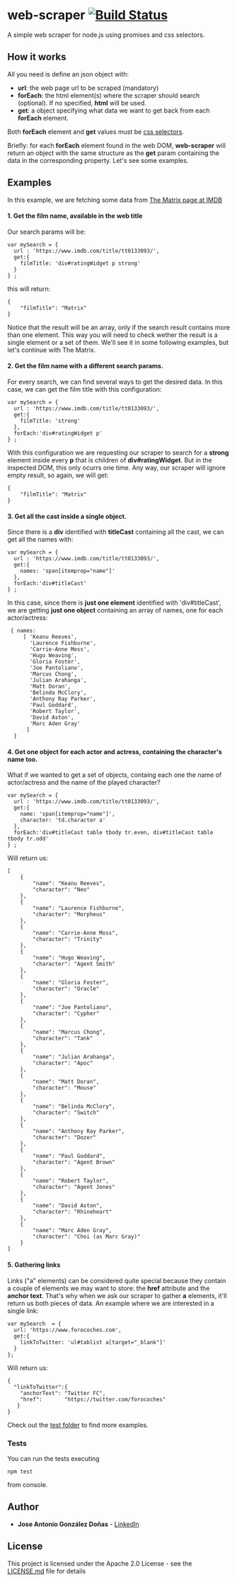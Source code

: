 

# web-scraper [![Build Status](https://travis-ci.org/jgdonas/web-scraper.svg?branch=master)](https://travis-ci.org/jgdonas/web-scraper)
A simple web scraper for node.js using promises and css selectors.

## How it works

All you need is define an json object with:
* **url**: the web page url to be scraped (mandatory)
* **forEach**: the html element(s) where the scraper should search (optional).
If no specified, **html** will be used.
* **get**: a object specifying what data we want to get back from each **forEach** element.

Both **forEach** element and **get** values must be [css selectors](https://www.w3schools.com/cssref/css_selectors.asp).

Briefly:
for each **forEach** element found in the web DOM, **web-scraper** will return an object with the same structure as
the **get** param containing the data in the corresponding property. Let's see some examples.

## Examples

In this example, we are fetching some data from [The Matrix page at IMDB](https://www.imdb.com/title/tt0133093/)

#### 1. Get the film name, available in the web title

Our search params will be:

```
var mySearch = {
  url : 'https://www.imdb.com/title/tt0133093/',
  get:{
    filmTitle: 'div#ratingWidget p strong'
  }
} ;
```
this will return:

```
{
    "filmTitle": "Matrix"
}
```

Notice that the result will be an array, only if the search result contains more than one element.
This way you will need to check wether the result is a single element or a set of them.
We'll see it in some following examples, but let's continue with The Matrix.

#### 2. Get the film name with a different search params.

For every search, we can find several ways to get the desired data. In this case, we can get the film
title with this configuration:

```
var mySearch = {
  url : 'https://www.imdb.com/title/tt0133093/',
  get:{
    filmTitle: 'strong'
  },
  forEach:'div#ratingWidget p'
} ;
```

With this configuration we are requesting our scraper to search for a **strong** element inside every **p** that 
is children of **div#ratingWidget**. But in the inspected DOM, this only ocurrs one time. Any way, our scraper will
ignore empty result, so again, we will get:


```
{
    "filmTitle": "Matrix"
}
```

#### 3. Get all the cast inside a single object.

Since there is a **div** identified with **titleCast** containing all the cast, we can get
all the names with:

```
var mySearch = {
  url : 'https://www.imdb.com/title/tt0133093/',
  get:{
    names: 'span[itemprop="name"]'
  },
  forEach:'div#titleCast'
} ;
```

In this case, since there is **just one element** identified with 'div#titleCast', we are getting
**just one object** containing an array of names, one for each actor/actress:

```
 { names:
     [ 'Keanu Reeves',
       'Laurence Fishburne',
       'Carrie-Anne Moss',
       'Hugo Weaving',
       'Gloria Foster',
       'Joe Pantoliano',
       'Marcus Chong',
       'Julian Arahanga',
       'Matt Doran',
       'Belinda McClory',
       'Anthony Ray Parker',
       'Paul Goddard',
       'Robert Taylor',
       'David Aston',
       'Marc Aden Gray' 
      ] 
  } 
```

#### 4. Get one object for each actor and actress, containing the character's name too.

What if we wanted to get a set of objects, containg each one the name of actor/actress and
the name of the played character?

```
var mySearch = {
  url : 'https://www.imdb.com/title/tt0133093/',
  get:{
    name: 'span[itemprop="name"]',
    character: 'td.character a'
  },
  forEach:'div#titleCast table tbody tr.even, div#titleCast table tbody tr.odd'
} ;
```
Will return us:

```
[
    {
        "name": "Keanu Reeves",
        "character": "Neo"
    },
    {
        "name": "Laurence Fishburne",
        "character": "Morpheus"
    },
    {
        "name": "Carrie-Anne Moss",
        "character": "Trinity"
    },
    {
        "name": "Hugo Weaving",
        "character": "Agent Smith"
    },
    {
        "name": "Gloria Foster",
        "character": "Oracle"
    },
    {
        "name": "Joe Pantoliano",
        "character": "Cypher"
    },
    {
        "name": "Marcus Chong",
        "character": "Tank"
    },
    {
        "name": "Julian Arahanga",
        "character": "Apoc"
    },
    {
        "name": "Matt Doran",
        "character": "Mouse"
    },
    {
        "name": "Belinda McClory",
        "character": "Switch"
    },
    {
        "name": "Anthony Ray Parker",
        "character": "Dozer"
    },
    {
        "name": "Paul Goddard",
        "character": "Agent Brown"
    },
    {
        "name": "Robert Taylor",
        "character": "Agent Jones"
    },
    {
        "name": "David Aston",
        "character": "Rhineheart"
    },
    {
        "name": "Marc Aden Gray",
        "character": "Choi (as Marc Gray)"
    }
]
```

#### 5. Gathering links

Links ("a" elements) can be considered quite special because they contain a couple of elements we may want to store:
the **href** attribute and the **anchor text**. That's why when we ask our scraper to gather **a** elements, it'll
return us both pieces of data. An example where we are interested in a single link:

```
var mySearch  = {
  url: 'https://www.forocoches.com',
  get:{
    linkToTwitter: 'ul#tablist a[target="_blank"]'
  }
};
```

Will return us:

```
{
  "linkToTwitter":{
    "anchorText": "Twitter FC",
    "href":       "https://twitter.com/forocoches"
   }
}

```  

Check out the [test folder](https://github.com/jgdonas/web-scraper/tree/master/test) to find more examples.

### Tests

You can run the tests executing

```
npm test
```
from console.

## Author

* **Jose Antonio González Doñas** -  [LinkedIn](https://www.linkedin.com/in/jose-antonio-gonzalez-donas/)

## License

This project is licensed under the Apache 2.0 License - see the [LICENSE.md](LICENSE.md) file for details

